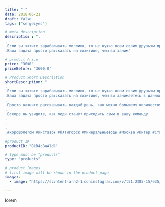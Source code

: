 ```yaml
---
title: " "
date: 2018-06-21
draft: false
tags: ["sergeiyes"]

# meta description
description : ".
.
.Если вы хотите зарабатывать миллион, то не нужно всем своим друзьям предлагать зарабатывать его. .
.Ваша задача просто рассказать на позитиве, чем вы заним"

# product Price
price: "3000"
priceBefore: "3600.0"

# Product Short Description
shortDescription: ".
.
.Если вы хотите зарабатывать миллион, то не нужно всем своим друзьям предлагать зарабатывать его. .
.Ваша задача просто рассказать на позитиве, чем вы занимаетесь в данный момент и почему вам это нравится.
.
.Просто начните рассказывать каждый день, как можно большему количеству людей про свое дело.
.
.Вскоре вы увидите, как люди станут приходить сами в вашу команду.
.
.
.
.#xoрошолетом #инстазбк #Пятигорск #Минеральныеводы #Москва #Питер #Ставрополь #Сочи #Симферополь #Севастополь #СКФО #УФО #Анапа #Краснодар #Екатеринбург #Челябинск #Ессентуки #Железноводск #Кисловодск #бизнес #Ростовнадону #gruppazahvata #Нижнийновгород #sergeystar #nl_int #biznes #бизнесидея  #Волгоград #churslabs"

#product ID
productID: "BkR4c8aAldO"

# type must be "products"
type: "products"

# product Images
# first image will be shown in the product page
images:
  - image: "https://scontent-arn2-1.cdninstagram.com/v/t51.2885-15/e35/35999683_2087945611483446_5836956620797509632_n.jpg?se=7&tp=1&_nc_ht=scontent-arn2-1.cdninstagram.com&_nc_cat=106&_nc_ohc=ycxA63uqbNYAX_sYqX8&ccb=7-4&oh=ec447e735df7360b5f4e78e61ed87031&oe=6084AEC9&_nc_sid=86f79a&ig_cache_key=MTgwNjQ3MzIwNTE2MzEyMDQ2Mg%3D%3D.2-ccb7-4"

---
```

lorem

